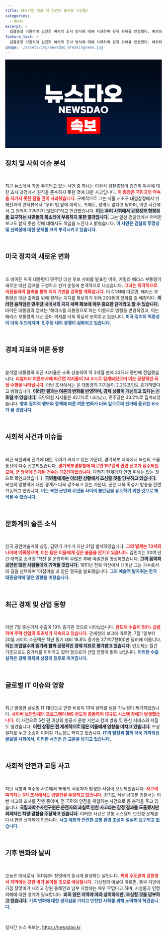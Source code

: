 ```yaml
---
title: 헤드라인 지금 이 순간의 놀라운 사건들!
categories:
  - News
excerpt: >
  검찰총장 이원석이 김건희 여사의 조사 방식에 대해 사과하며 원칙 위배를 인정했다. 예외와 특혜는 없다던 그의 발언이 이례적인 조사에서 실현되지 않자, 국민에게 깊은 사과를 전했다. 이번 사건이 불러올 파장은 과연 무엇일까?
feature_text: >
  검찰총장 이원석이 김건희 여사의 조사 방식에 대해 사과하며 원칙 위배를 인정했다. 예외와 특혜는 없다던 그의 발언이 이례적인 조사에서 실현되지 않자, 국민에게 깊은 사과를 전했다. 이번 사건이 불러올 파장은 과연 무엇일까?
image: '/assets/img/newsdao_breakingnews.jpg'
---
```


<p><img src="/assets/img/newsdao_breakingnews.jpg" alt="ranknews 속보" /></p>

<h2 data-ke-size="size26">정치 및 사회 이슈 분석</h2>

<p data-ke-size="size16">&nbsp;</p>  

<p data-ke-size="size16">최근 뉴스에서 가장 주목받고 있는 사안 중 하나는 이원석 검찰총장이 김건희 여사에 대한 조사 과정에서 원칙을 준수하지 못한 것에 대한 사과입니다. <b><span style="color: #ee2323;">이 총장은 국민과의 약속을 지키지 못한 점을 깊이 사과했습니다.</span></b> 구체적으로 그는 서울 서초구 대검찰청에서 취재진과의 인터뷰에서 "우리 법 앞에 예외도, 특혜도, 성역도 없다고 말하며, 이번 사건에서 그 원칙이 지켜지지 않았다"라고 언급했습니다. <b><span style="background-color: #21538527;">이는 우리 사회에서 공정성과 형평성을 요구하는 시민들의 목소리에 부응하지 못한 결과입니다.</span></b> 그는 일선 검찰청에서 어떠한 보고도 받지 못한 것에 대해서도 책임을 느낀다고 밝혔습니다. <b><span style="color: #1a5490;">이 사안은 검찰의 투명성 및 신뢰성에 대한 문제를 크게 부각시키고 있습니다.</span></b></p>

<p data-ke-size="size16">&nbsp;</p>  

<h2 data-ke-size="size26">미국 정치의 새로운 변화</h2>

<p data-ke-size="size16">&nbsp;</p>  

<p data-ke-size="size16">조 바이든 미국 대통령이 민주당 대선 후보 사퇴를 발표한 이후, 카멀라 해리스 부통령이 새로운 대선 캠프를 구성하고 선거 운동에 본격적으로 나섰습니다. <b><span style="color: #ee2323;">그녀는 즉각적으로 의원들과의 접촉을 통해 지지 기반을 강화할 계획입니다.</span></b> 미 CNN에 따르면, 해리스 부통령은 대선 출마를 위해 원하는 지지를 확보하기 위해 200통의 전화를 걸 예정이다. <b><span style="background-color: #21538527;">이러한 움직임은 민주당 내에서의 지지 세력 확보에 매우 중요한 단계라고 할 수 있습니다.</span></b> 바이든 대통령의 캠프는 '해리스를 대통령으로'라는 이름으로 명칭을 변경하였고, 이는 해리스 부통령의 대선 출마 의지를 더욱 확실히 보여주고 있습니다. <b><span style="color: #1a5490;">미국 정치의 역동성이 더욱 두드러지며, 민주당 내의 경쟁이 심화되고 있습니다.</span></b></p>

<p data-ke-size="size16">&nbsp;</p>  

<h2 data-ke-size="size26">경제 지표와 여론 동향</h2>

<p data-ke-size="size16">&nbsp;</p>  

<p data-ke-size="size16">윤석열 대통령의 최근 지지율은 소폭 상승하여 약 3개월 만에 30%대 중반에 진입했습니다. <b><span style="color: #ee2323;">리얼미터 여론조사에 따르면 지지율이 34.5%로 집계되었으며 이는 긍정적인 국정 수행을 나타냅니다.</span></b> 이번 조사에서는 윤 대통령의 지지율이 2.2%포인트 증가하였다고 밝혔습니다. <b><span style="background-color: #21538527;">이러한 결과는 여론의 변화를 반영하며, 경제 상황이 개선되고 있다는 신호일 수 있습니다.</span></b> 국민의힘 지지율은 42.1%로 나타났고, 민주당은 33.2%로 집계되었습니다. <b><span style="color: #1a5490;">향후 정치적 행보와 정책에 따른 여론 변화가 더욱 앞으로의 선거에 중요한 요소가 될 것입니다.</span></b></p>

<p data-ke-size="size16">&nbsp;</p>  

<h2 data-ke-size="size26">사회적 사건과 이슈들</h2>

<p data-ke-size="size16">&nbsp;</p>  

<p data-ke-size="size16">최근 북한과의 관계에 대한 우려가 커지고 있는 가운데, 경기북부 지역에서 북한의 오물 풍선이 다수 신고되었습니다. <b><span style="color: #ee2323;">경기북부경찰청에 따르면 157건의 관련 신고가 접수되었으며, 군 당국에 인계된 건수는 112건이었습니다.</span></b> 다행히 현재까지 인명 피해는 없는 것으로 확인되었습니다. <b><span style="background-color: #21538527;">국민들에게는 이러한 상황에서 조심할 것을 당부하고 있습니다.</span></b> 북한의 영향력에 대한 경계가 더욱 강조되고 있는 가운데, 군은 대북 확성기 방송을 전면 가동하고 있습니다. <b><span style="color: #1a5490;">이는 북한 군인과 주민들 사이의 불안감을 유도하기 위한 것으로 해석될 수 있습니다.</span></b></p>

<p data-ke-size="size16">&nbsp;</p>  

<h2 data-ke-size="size26">문화계의 슬픈 소식</h2>

<p data-ke-size="size16">&nbsp;</p>  

<p data-ke-size="size16">한국 공연예술계의 상징, 김민기 가수가 지난 21일 별세하였습니다. <b><span style="color: #ee2323;">그의 별세는 73세의 나이에 이뤄졌으며, 이는 많은 이들에게 깊은 슬픔을 안기고 있습니다.</span></b> 김민기는 30여 년간 대학로 소극장 '학전'을 운영하며 수많은 후배 예술인을 양성하였습니다. <b><span style="background-color: #21538527;">그의 음악과 공연은 많은 사람들에게 기억될 것입니다.</span></b> 1951년 전북 익산에서 태어난 그는 가수로서의 길을 선택하며 '아침이슬'과 같은 명곡을 발표했습니다. <b><span style="color: #1a5490;">그의 예술적 발자취는 한국 대중음악에 많은 영향을 미쳤습니다.</span></b></p>

<p data-ke-size="size16">&nbsp;</p>  

<h2 data-ke-size="size26">최근 경제 및 산업 동향</h2>

<p data-ke-size="size16">&nbsp;</p>  

<p data-ke-size="size16">이번 7월 중순까지 수출이 19% 증가한 것으로 나타났습니다. <b><span style="color: #ee2323;">반도체 수출이 58% 급증하며 주력 산업의 호조세가 지속되고 있습니다.</span></b> 관세청의 보고에 따르면, 7월 1일부터 20일 사이의 수출액은 작년 동기 대비 18.8% 증가한 371억7천100만 달러에 이릅니다. <b><span style="background-color: #21538527;">이는 조업일수의 증가와 함께 긍정적인 경제 지표로 평가받고 있습니다.</span></b> 반도체는 월간 기준으로도 증가세를 이어가고 있어 앞으로의 산업 전망이 밝아 보입니다. <b><span style="color: #1a5490;">이러한 수출 실적은 경제 회복과 성장의 징후로 여겨집니다.</span></b></p>

<p data-ke-size="size16">&nbsp;</p>  

<h2 data-ke-size="size26">글로벌 IT 이슈와 영향</h2>

<p data-ke-size="size16">&nbsp;</p>  

<p data-ke-size="size16">최근 발생한 글로벌 IT 대란으로 인한 비용이 10억 달러를 넘을 가능성이 제기되었습니다. <b><span style="color: #ee2323;">사이버 보안업체의 프로그램이 MS 윈도와 충돌하여 대규모 시스템 장애가 발생했습니다.</span></b> 이 사건으로 5천 편 이상의 항공기 운항 지연과 함께 방송 및 통신 서비스의 차질도 생겼습니다. <b><span style="background-color: #21538527;">이런 상황은 전 세계적으로 많은 이들에게 영향을 미치고 있습니다.</span></b> 보상 절차를 두고 소송이 이어질 가능성도 커지고 있습니다. <b><span style="color: #1a5490;">IT의 발전과 함께 더욱 가까워진 글로벌 사회에서, 이러한 사건은 큰 교훈을 남기고 있습니다.</span></b></p>

<p data-ke-size="size16">&nbsp;</p>  

<h2 data-ke-size="size26">사회적 안전과 교통 사고</h2>

<p data-ke-size="size16">&nbsp;</p>  

<p data-ke-size="size16">지난 시청역 역주행 사고에서 16명의 사상자가 발생한 사실이 보도되었습니다. <b><span style="color: #ee2323;">사고의 피의자는 3차 조사에서도 급발진을 주장하고 있습니다.</span></b> 경기도 서울 남대문 경찰서는 이번 사고의 조사를 진행 중이며, 전 국민의 안전을 위협하는 사건으로 큰 충격을 주고 있습니다. <b><span style="background-color: #21538527;">국립과학수사연구원은 운전자의 과실로 인한 사고라는 감정 결과를 도출했지만 피의자는 차량 결함을 주장하고 있습니다.</span></b> 이러한 사건은 교통 시스템의 안전성 문제를 다시 한번 생각하게 만듭니다. <b><span style="color: #1a5490;">사고 예방과 안전한 교통 환경 조성이 절실히 요구되고 있습니다.</span></b></p>

<p data-ke-size="size16">&nbsp;</p>  

<h2 data-ke-size="size26">기후 변화와 날씨</h2>

<p data-ke-size="size16">&nbsp;</p>  

<p data-ke-size="size16">오늘은 대서로서, 무더위와 장맛비가 동시에 발생하는 날입니다. <b><span style="color: #ee2323;">특히 수도권과 강원영서 지역에는 강한 비가 쏟아질 것으로 예상됩니다.</span></b> 기상청의 예보에 따르면, 중부 지방에 가끔 장맛비가 내리고 강원 동해안과 남부 지방에는 매우 무덥다고 하며, 시설물과 인명 피해에 대한 경계가 필요합니다. <b><span style="background-color: #21538527;">비의 양은 지역에 따라 상이하지만, 조심할 것을 당부하고 있습니다.</span></b> <b><span style="color: #1a5490;">기후 변화에 대한 경각심을 가지고 안전한 사회를 위해 노력해야 하겠습니다.</span></b></p>

<p data-ke-size="size16">&nbsp;</p>  
실시간 뉴스 속보는, <a href="https://newsdao.kr" rel="dofollow">https://newsdao.kr</a>


